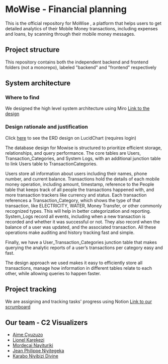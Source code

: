 # MoWise - Financial planning

This is the official repository for MoWise , a platform that helps users to get detailed analytics of their Mobile Money transactions, including expenses and loans, by scanning through their mobile money messages.

## Project structure

This repository contains both the independent backend and frontend folders (not a monorepo), labeled "backend" and "frontend" respectively

## System architecture

### Where to find

We designed the high level system architecture using Miro
[Link to the design](https://miro.com/app/board/uXjVJKEMv9c=/?share_link_id=664818185790)

### Design rationale and justification

Click [here](https://lucid.app/lucidchart/9c09c617-becc-4d8f-9f93-ce407cd43702/edit?viewport_loc=-1832%2C-226%2C2563%2C1276%2C0_0&invitationId=inv_768b655d-291a-4e9c-b886-59ad4ece1c12) to see the ERD design on LucidChart (requires login)

The database design for Mowise is structured to prioritize efficient storage, relationships, and query performance. The core tables are Users, Transaction_Categories, and System Logs, with an additional junction table to link Users table to TransactionCategories.

Users store all information about users including their names, phone number, and current balance. Transactions hold the details of each mobile money operation, including amount, timestamp, reference to the People table that keeps track of all people the transactions happened with, and more transaction trackers like currency and status. Each transaction references a Transaction_Category, which shows the type of that transaction, like ELECTRICITY, WATER, Money Transfer, or other commonly recognized types. This will help in better categorization and reporting.
System_Logs record all events, including when a new transaction is recorded and whether it was successful or not. They also record when the balance of a user was updated, and the associated transaction. All these operations make auditing and history tracking fast and simple.

Finally, we have a User_Transaction_Categories junction table that makes querying the analytic reports of a user’s transactions per category easy and fast.

The design approach we used makes it easy to efficiently store all transactions, manage how information in different tables relate to each other, while allowing queries to happen faster.



## Project tracking

We are assigning and tracking tasks' progress using Notion
[Link to our scrumboard](https://www.notion.so/26825dd2b24580459a34da7ab3c8fd5a?v=26825dd2b2458083a84d000c20b0a811&source=copy_link)

## Our team - C2 Visualizers

- [Aime Cyuzuzo](https://github.com/cyuzuzo-aime)
- [Lionel Karekezi](https://github.com/karekezilionel)
- [Mordecai Nayituriki](https://github.com/nmordecai)
- [Jean Philippe Niyitegeka](https://github.com/jniyitegek)
- [Karabo Niyibizi Divine](https://github.com/Karab-o)
